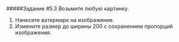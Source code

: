 #####Задание #5.3
Возьмите любую картинку.
1. Нанесите ватермарк на изображение.
2. Измените размер до ширины 200 с сохранением пропорций изображения.
